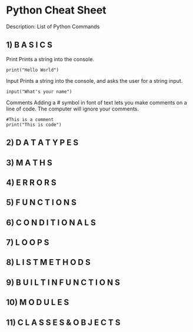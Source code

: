 # Python Cheat Sheet

Description: List of Python Commands

## 1) B A S I C S

Print
Prints a string into the console.
```
print("Hello World")
```
Input
Prints a string into the console,
and asks the user for a string input.
```
input("What's your name")
```
Comments
Adding a # symbol in font of text
lets you make comments on a line of code.
The computer will ignore your comments.
```
#This is a comment
print("This is code")
```
## 2) D A T A T Y P E S

## 3) M A T H S

## 4) E R R O R S

## 5) F U N C T I O N S

## 6) C O N D I T I O N A L S

## 7) L O O P S

## 8) L I S T M E T H O D S

## 9) B U I L T I N F U N C T I O N S

## 10) M O D U L E S

## 11) C L A S S E S & O B J E C T S
